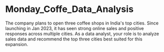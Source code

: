 # Monday_Coffe_Data_Analysis
The company plans to open three coffee shops in India's top cities. Since launching in Jan 2023, it has seen strong online sales and positive responses across multiple cities. As a data analyst, your role is to analyze sales data and recommend the top three cities best suited for this expansion.
